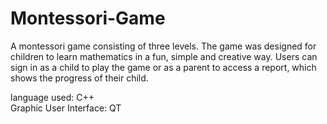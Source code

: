 # Montessori-Game
A montessori game consisting of three levels. The game was designed for children to learn mathematics in a fun, 
simple and creative way.
Users can sign in as a child to play the game or as a parent to access a report, which shows the progress of their child.

language used: C++ <br />
Graphic User Interface: QT
